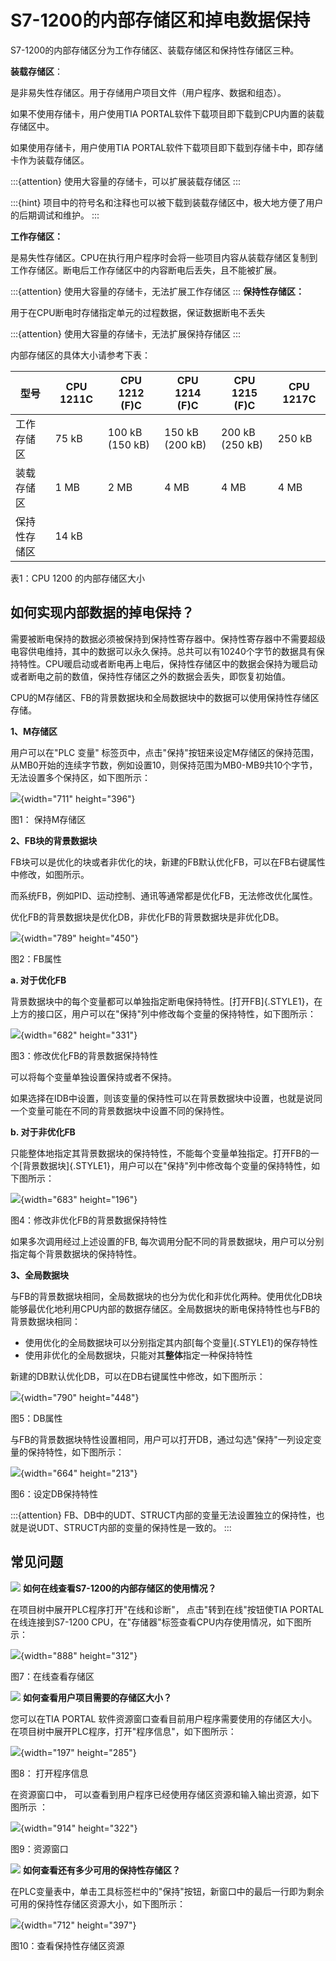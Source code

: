 # S7-1200的内部存储区和掉电数据保持

S7-1200的内部存储区分为工作存储区、装载存储区和保持性存储区三种。

**装载存储区**：

是非易失性存储区。用于存储用户项目文件（用户程序、数据和组态）。

如果不使用存储卡，用户使用TIA
PORTAL软件下载项目即下载到CPU内置的装载存储区中。

如果使用存储卡，用户使用TIA
PORTAL软件下载项目即下载到存储卡中，即存储卡作为装载存储区。

:::{attention}
使用大容量的存储卡，可以扩展装载存储区
:::

:::{hint}
项目中的符号名和注释也可以被下载到装载存储区中，极大地方便了用户的后期调试和维护。
:::

**工作存储区：**

是易失性存储区。CPU在执行用户程序时会将一些项目内容从装载存储区复制到工作存储区。断电后工作存储区中的内容断电后丢失，且不能被扩展。

:::{attention}
使用大容量的存储卡，无法扩展工作存储区
:::
**保持性存储区：**

用于在CPU断电时存储指定单元的过程数据，保证数据断电不丢失

:::{attention}
使用大容量的存储卡，无法扩展保持存储区
:::

内部存储区的具体大小请参考下表：

| 型号  | CPU 1211C | CPU 1212 (F)C | CPU 1214 (F)C | CPU 1215 (F)C | CPU 1217C |
| --- | --- | --- | --- | --- | --- |
| 工作存储区 | 75 kB | 100 kB (150 kB) | 150 kB (200 kB) | 200 kB (250 kB) | 250 kB |
| 装载存储区 | 1 MB | 2 MB | 4 MB | 4 MB | 4 MB |
| 保持性存储区 | 14 kB |     |     |     |     |                                             

表1：CPU 1200 的内部存储区大小

## 如何实现内部数据的掉电保持？

需要被断电保持的数据必须被保持到保持性寄存器中。保持性寄存器中不需要超级电容供电维持，其中的数据可以永久保持。总共可以有10240个字节的数据具有保持特性。CPU暖启动或者断电再上电后，保持性存储区中的数据会保持为暖启动或者断电之前的数值，保持性存储区之外的数据会丢失，即恢复初始值。

CPU的M存储区、FB的背景数据块和全局数据块中的数据可以使用保持性存储区存储。

**1、M存储区**

用户可以在"PLC 变量"
标签页中，点击"保持"按钮来设定M存储区的保持范围，从MB0开始的连续字节数，例如设置10，则保持范围为MB0-MB9共10个字节，无法设置多个保持区，如下图所示：

![](images/04-01.png){width="711" height="396"}

图1： 保持M存储区

**2、FB块的背景数据块**

FB块可以是优化的块或者非优化的块，新建的FB默认优化FB，可以在FB右键属性中修改，如图所示。

而系统FB，例如PID、运动控制、通讯等通常都是优化FB，无法修改优化属性。

优化FB的背景数据块是优化DB，非优化FB的背景数据块是非优化DB。

![](images/04-02.png){width="789" height="450"}

图2：FB属性

**a. 对于优化FB**

背景数据块中的每个变量都可以单独指定断电保持特性。[打开FB]{.STYLE1}，在上方的接口区，用户可以在"保持"列中修改每个变量的保持特性，如下图所示：

![](images/04-03.Png){width="682" height="331"}

图3：修改优化FB的背景数据保持特性

可以将每个变量单独设置保持或者不保持。

如果选择在IDB中设置，则该变量的保持性可以在背景数据块中设置，也就是说同一个变量可能在不同的背景数据块中设置不同的保持性。

**b. 对于非优化FB**

只能整体地指定其背景数据块的保持特性，不能每个变量单独指定。打开FB的一个[背景数据块]{.STYLE1}，用户可以在"保持"列中修改每个变量的保持特性，如下图所示：

![](images/04-04.png){width="683" height="196"}

图4：修改非优化FB的背景数据保持特性

如果多次调用经过上述设置的FB,
每次调用分配不同的背景数据块，用户可以分别指定每个背景数据块的保持特性。

**3、全局数据块**

与FB的背景数据块相同，全局数据块的也分为优化和非优化两种。使用优化DB块能够最优化地利用CPU内部的数据存储区。全局数据块的断电保持特性也与FB的背景数据块相同：

- 使用优化的全局数据块可以分别指定其内部[每个变量]{.STYLE1}的保存特性
- 使用非优化的全局数据块，只能对其**整体**指定一种保持特性

新建的DB默认优化DB，可以在DB右键属性中修改，如下图所示：

![](images/04-05.png){width="790" height="448"}

图5：DB属性

与FB的背景数据块特性设置相同，用户可以打开DB，通过勾选"保持"一列设定变量的保持特性，如下图所示：

![](images/04-06.png){width="664" height="213"}

图6：设定DB保持特性  


:::{attention}
FB、DB中的UDT、STRUCT内部的变量无法设置独立的保持性，也就是说UDT、STRUCT内部的变量的保持性是一致的。
:::

## 常见问题

![](../img/home/FAQ.png)  **如何在线查看S7-1200的内部存储区的使用情况？**

在项目树中展开PLC程序打开\"在线和诊断\"， 点击\"转到在线\"按钮使TIA
PORTAL在线连接到S7-1200
CPU，在"存储器"标签查看CPU内存使用情况，如下图所示：

![](images/04-07.png){width="888" height="312"}

图7：在线查看存储区

![](../img/home/FAQ.png)  **如何查看用户项目需要的存储区大小？** 

您可以在TIA PORTAL
软件资源窗口查看目前用户程序需要使用的存储区大小。在项目树中展开PLC程序，打开"程序信息"，如下图所示：

![](images/04-08.png){width="197" height="285"}

图8： 打开程序信息

在资源窗口中，
可以查看到用户程序已经使用存储区资源和输入输出资源，如下图所示 ：

![](images/04-09.png){width="914" height="322"}

图9：资源窗口

![](../img/home/FAQ.png) **如何查看还有多少可用的保持性存储区？**

在PLC变量表中，单击工具标签栏中的"保持"按钮，新窗口中的最后一行即为剩余可用的保持性存储区资源大小，如下图所示：

![](images/04-10.png){width="712" height="397"}

图10：查看保持性存储区资源
